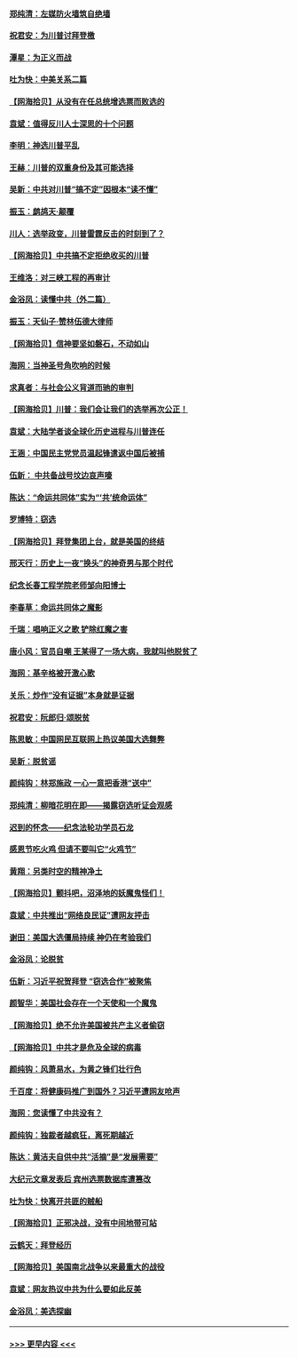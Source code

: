 #### [郑纯清：左媒防火墙筑自绝墙](../pages/nsc993/n12602226.md?t=12081551) 
#### [祝君安：为川普讨拜登檄](../pages/nsc993/n12602199.md?t=12081551) 
#### [潭星：为正义而战](../pages/nsc993/n12600926.md?t=12081551) 
#### [吐为快：中美关系二篇](../pages/nsc993/n12600908.md?t=12081551) 
#### [【网海拾贝】从没有在任总统增选票而败选的](../pages/nsc993/n12600435.md?t=12081551) 
#### [袁斌：值得反川人士深思的十个问题](../pages/nsc993/n12600332.md?t=12081551) 
#### [李明：神选川普平乱](../pages/nsc993/n12599751.md?t=12081551) 
#### [王赫：川普的双重身份及其可能选择](../pages/nsc993/n12599723.md?t=12081551) 
#### [吴新：中共对川普“搞不定”因根本“读不懂”](../pages/nsc993/n12599502.md?t=12081551) 
#### [振玉：鹧鸪天‧颠覆](../pages/nsc993/n12599494.md?t=12081551) 
#### [川人：选举政变，川普雷霆反击的时刻到了？](../pages/nsc993/n12599291.md?t=12081551) 
#### [【网海拾贝】中共搞不定拒绝收买的川普](../pages/nsc993/n12598955.md?t=12081551) 
#### [王维洛：对三峡工程的再审计](../pages/nsc993/n12598436.md?t=12081551) 
#### [金浴凤：读懂中共（外二篇）](../pages/nsc993/n12597943.md?t=12081551) 
#### [振玉：天仙子‧赞林伍德大律师](../pages/nsc993/n12597929.md?t=12081551) 
#### [【网海拾贝】信神要坚如磐石，不动如山](../pages/nsc993/n12597901.md?t=12081551) 
#### [海网：当神圣号角吹响的时候](../pages/nsc993/n12595891.md?t=12081551) 
#### [求真者：与社会公义背道而驰的审判](../pages/nsc993/n12595868.md?t=12081551) 
#### [【网海拾贝】川普：我们会让我们的选举再次公正！](../pages/nsc993/n12594930.md?t=12081551) 
#### [袁斌：大陆学者谈全球化历史进程与川普连任](../pages/nsc993/n12594690.md?t=12081551) 
#### [王涵：中国民主党党员温起锋遣返中国后被捕](../pages/nsc993/n12594540.md?t=12081551) 
#### [伍新： 中共备战号坟边哀声嚎](../pages/nsc993/n12593086.md?t=12081551) 
#### [陈达：“命运共同体”实为“‘共’统命运体”](../pages/nsc993/n12590865.md?t=12081551) 
#### [罗博特：窃选](../pages/nsc993/n12590619.md?t=12081551) 
#### [【网海拾贝】拜登集团上台，就是美国的终结](../pages/nsc993/n12589725.md?t=12081551) 
#### [邢天行：历史上一夜“换头”的神奇男与那个时代](../pages/nsc993/n12589424.md?t=12081551) 
#### [纪念长春工程学院老师邹向阳博士](../pages/nsc993/n12585390.md?t=12081551) 
#### [李春草：命运共同体之魔影](../pages/nsc993/n12585026.md?t=12081551) 
#### [千瑞：唱响正义之歌 铲除红魔之害](../pages/nsc993/n12585002.md?t=12081551) 
#### [唐小风：官员自嘲 王某得了一场大病，我就叫他脱贫了](../pages/nsc993/n12584981.md?t=12081551) 
#### [海网：基辛格被开激心歌](../pages/nsc993/n12584946.md?t=12081551) 
#### [关乐：炒作“没有证据”本身就是证据](../pages/nsc993/n12583146.md?t=12081551) 
#### [祝君安：阮郎归‧颂脱贫](../pages/nsc993/n12583119.md?t=12081551) 
#### [陈思敏：中国网民互联网上热议美国大选舞弊](../pages/nsc993/n12582845.md?t=12081551) 
#### [吴新：脱贫谣](../pages/nsc993/n12580839.md?t=12081551) 
#### [颜纯钩：林郑施政 一心一意把香港“送中”](../pages/nsc993/n12580805.md?t=12081551) 
#### [郑纯清：柳暗花明在即——揭露窃选听证会观感](../pages/nsc993/n12580795.md?t=12081551) 
#### [迟到的怀念——纪念法轮功学员石龙](../pages/nsc993/n12580245.md?t=12081551) 
#### [感恩节吃火鸡  但请不要叫它“火鸡节”](../pages/nsc993/n12580252.md?t=12081551) 
#### [黄翔：另类时空的精神净土](../pages/nsc993/n12578638.md?t=12081551) 
#### [【网海拾贝】颤抖吧，沼泽地的妖魔鬼怪们！](../pages/nsc993/n12578552.md?t=12081551) 
#### [袁斌：中共推出“网络良民证”遭网友抨击](../pages/nsc993/n12578511.md?t=12081551) 
#### [谢田：美国大选僵局持续 神仍在考验我们](../pages/nsc993/n12577432.md?t=12081551) 
#### [金浴凤：论脱贫](../pages/nsc993/n12576386.md?t=12081551) 
#### [伍新：习近平祝贺拜登 “窃选合作”被聚焦](../pages/nsc993/n12576358.md?t=12081551) 
#### [颜智华：美国社会存在一个天使和一个魔鬼](../pages/nsc993/n12574299.md?t=12081551) 
#### [【网海拾贝】绝不允许美国被共产主义者偷窃](../pages/nsc993/n12573396.md?t=12081551) 
#### [【网海拾贝】中共才是危及全球的病毒](../pages/nsc993/n12571204.md?t=12081551) 
#### [颜纯钩：风萧易水，为黄之锋们壮行色](../pages/nsc993/n12571487.md?t=12081551) 
#### [千百度：将健康码推广到国外？习近平遭网友呛声](../pages/nsc993/n12570808.md?t=12081551) 
#### [海网：您读懂了中共没有？](../pages/nsc993/n12570487.md?t=12081551) 
#### [颜纯钩：独裁者越疯狂，离死期越近](../pages/nsc993/n12569055.md?t=12081551) 
#### [陈达：黄洁夫自供中共“活摘”是“发展需要”](../pages/nsc993/n12568541.md?t=12081551) 
#### [大纪元文章发表后 宾州选票数据库遭篡改](../pages/nsc993/n12568105.md?t=12081551) 
#### [吐为快：快离开共匪的贼船](../pages/nsc993/n12568462.md?t=12081551) 
#### [【网海拾贝】正邪决战，没有中间地带可站](../pages/nsc993/n12568439.md?t=12081551) 
#### [云鹤天：拜登经历](../pages/nsc993/n12567294.md?t=12081551) 
#### [【网海拾贝】美国南北战争以来最重大的战役](../pages/nsc993/n12567247.md?t=12081551) 
#### [袁斌：网友热议中共为什么要如此反美](../pages/nsc993/n12567162.md?t=12081551) 
#### [金浴凤：美选探幽](../pages/nsc993/n12567147.md?t=12081551) 

----
#### [ >>> 更早内容 <<< ](../indexes/nsc993-earlier.md)
